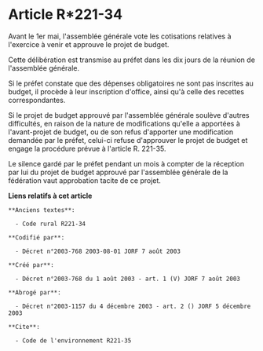 # Article R*221-34

Avant le 1er mai, l'assemblée générale vote les cotisations relatives à l'exercice à venir et approuve le projet de budget.

Cette délibération est transmise au préfet dans les dix jours de la réunion de l'assemblée générale.

Si le préfet constate que des dépenses obligatoires ne sont pas inscrites au budget, il procède à leur inscription d'office,
ainsi qu'à celle des recettes correspondantes.

Si le projet de budget approuvé par l'assemblée générale soulève d'autres difficultés, en raison de la nature de
modifications qu'elle a apportées à l'avant-projet de budget, ou de son refus d'apporter une modification demandée par le
préfet, celui-ci refuse d'approuver le projet de budget et engage la procédure prévue à l'article R. 221-35.

Le silence gardé par le préfet pendant un mois à compter de la réception par lui du projet de budget approuvé par l'assemblée
générale de la fédération vaut approbation tacite de ce projet.

**Liens relatifs à cet article**

	**Anciens textes**:

	  - Code rural R221-34

	**Codifié par**:

	  - Décret n°2003-768 2003-08-01 JORF 7 août 2003

	**Créé par**:

	  - Décret n°2003-768 du 1 août 2003 - art. 1 (V) JORF 7 août 2003

	**Abrogé par**:

	  - Décret n°2003-1157 du 4 décembre 2003 - art. 2 () JORF 5 décembre 2003

	**Cite**:

	  - Code de l'environnement R221-35
